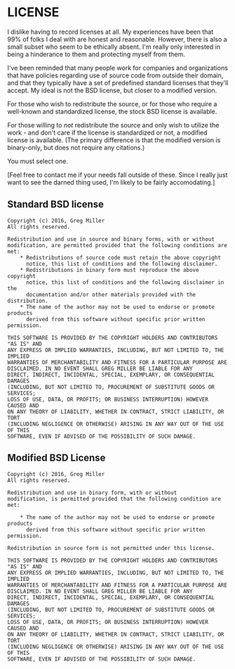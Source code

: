 # LICENSE

I dislike having to record licenses at all.  My experiences have been that 99% of folks I deal with are honest and reasonable.  However, there is also a small subset who seem to be ethically absent.  I'm really only interested in being a hinderance to them and protecting myself from them.

I've been reminded that many people work for companies and organizations that have policies regarding use of source code from outside their domain, and that they typically have a set of predefined standard licenses that they'll accept.  My ideal is not the BSD license, but closer to a modified version.  

For those who wish to redistribute the source, or for those who require a well-known and standardized license, the stock BSD license is available.

For those willing to *not* redistribute the source and only wish to utilize the work - and don't care if the license is standardized or not, a modified license is available.  (The primary difference is that the modified version is binary-only, but does not require any citations.)

You must select one.

[Feel free to contact me if your needs fall outside of these.  Since I really just want to see the darned thing used, I'm likely to be fairly accomodating.]


## Standard BSD license

    Copyright (c) 2016, Greg Miller
    All rights reserved.
    
    Redistribution and use in source and binary forms, with or without
    modification, are permitted provided that the following conditions are met:
        * Redistributions of source code must retain the above copyright
          notice, this list of conditions and the following disclaimer.
        * Redistributions in binary form must reproduce the above copyright
          notice, this list of conditions and the following disclaimer in the
          documentation and/or other materials provided with the distribution.
        * The name of the author may not be used to endorse or promote products
          derived from this software without specific prior written permission.
    
    THIS SOFTWARE IS PROVIDED BY THE COPYRIGHT HOLDERS AND CONTRIBUTORS "AS IS" AND
    ANY EXPRESS OR IMPLIED WARRANTIES, INCLUDING, BUT NOT LIMITED TO, THE IMPLIED
    WARRANTIES OF MERCHANTABILITY AND FITNESS FOR A PARTICULAR PURPOSE ARE
    DISCLAIMED. IN NO EVENT SHALL GREG MILLER BE LIABLE FOR ANY
    DIRECT, INDIRECT, INCIDENTAL, SPECIAL, EXEMPLARY, OR CONSEQUENTIAL DAMAGES
    (INCLUDING, BUT NOT LIMITED TO, PROCUREMENT OF SUBSTITUTE GOODS OR SERVICES;
    LOSS OF USE, DATA, OR PROFITS; OR BUSINESS INTERRUPTION) HOWEVER CAUSED AND
    ON ANY THEORY OF LIABILITY, WHETHER IN CONTRACT, STRICT LIABILITY, OR TORT
    (INCLUDING NEGLIGENCE OR OTHERWISE) ARISING IN ANY WAY OUT OF THE USE OF THIS
    SOFTWARE, EVEN IF ADVISED OF THE POSSIBILITY OF SUCH DAMAGE.
    

## Modified BSD License

    Copyright (c) 2016, Greg Miller
    All rights reserved.
    
    Redistribution and use in binary form, with or without
    modification, is permitted provided that the following condition are met:

        * The name of the author may not be used to endorse or promote products
          derived from this software without specific prior written permission.

    Redistribution in source form is not permitted under this license.
    
    THIS SOFTWARE IS PROVIDED BY THE COPYRIGHT HOLDERS AND CONTRIBUTORS "AS IS" AND
    ANY EXPRESS OR IMPLIED WARRANTIES, INCLUDING, BUT NOT LIMITED TO, THE IMPLIED
    WARRANTIES OF MERCHANTABILITY AND FITNESS FOR A PARTICULAR PURPOSE ARE
    DISCLAIMED. IN NO EVENT SHALL GREG MILLER BE LIABLE FOR ANY
    DIRECT, INDIRECT, INCIDENTAL, SPECIAL, EXEMPLARY, OR CONSEQUENTIAL DAMAGES
    (INCLUDING, BUT NOT LIMITED TO, PROCUREMENT OF SUBSTITUTE GOODS OR SERVICES;
    LOSS OF USE, DATA, OR PROFITS; OR BUSINESS INTERRUPTION) HOWEVER CAUSED AND
    ON ANY THEORY OF LIABILITY, WHETHER IN CONTRACT, STRICT LIABILITY, OR TORT
    (INCLUDING NEGLIGENCE OR OTHERWISE) ARISING IN ANY WAY OUT OF THE USE OF THIS
    SOFTWARE, EVEN IF ADVISED OF THE POSSIBILITY OF SUCH DAMAGE.